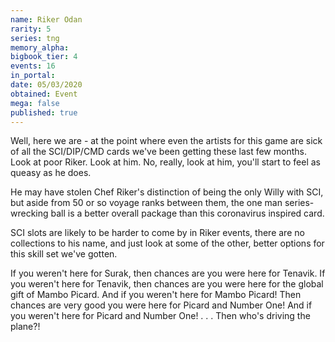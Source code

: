 ```yaml
---
name: Riker Odan
rarity: 5
series: tng
memory_alpha:
bigbook_tier: 4
events: 16
in_portal:
date: 05/03/2020
obtained: Event
mega: false
published: true
---
```


Well, here we are - at the point where even the artists for this game are sick of all the SCI/DIP/CMD cards we've been getting these last few months. Look at poor Riker. Look at him. No, really, look at him, you'll start to feel as queasy as he does. 

He may have stolen Chef Riker's distinction of being the only Willy with SCI, but aside from 50 or so voyage ranks between them, the one man series-wrecking ball is a better overall package than this coronavirus inspired card. 

SCI slots are likely to be harder to come by in Riker events, there are no collections to his name, and just look at some of the other, better options for this skill set we've gotten. 

If you weren't here for Surak, then chances are you were here for Tenavik. If you weren't here for Tenavik, then chances are you were here for the global gift of Mambo Picard. And if you weren't here for Mambo Picard! Then chances are very good you were here for Picard and Number One! And if you weren't here for Picard and Number One! . . . Then who's driving the plane?!
